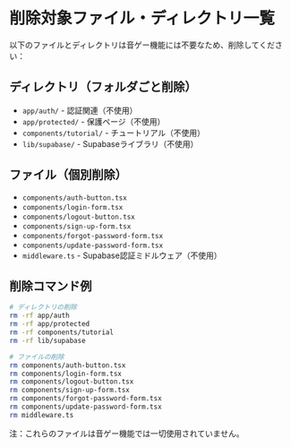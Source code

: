 # 削除対象ファイル・ディレクトリ一覧

以下のファイルとディレクトリは音ゲー機能には不要なため、削除してください：

## ディレクトリ（フォルダごと削除）
- `app/auth/` - 認証関連（不使用）
- `app/protected/` - 保護ページ（不使用）
- `components/tutorial/` - チュートリアル（不使用）
- `lib/supabase/` - Supabaseライブラリ（不使用）

## ファイル（個別削除）
- `components/auth-button.tsx`
- `components/login-form.tsx`
- `components/logout-button.tsx`
- `components/sign-up-form.tsx`
- `components/forgot-password-form.tsx`
- `components/update-password-form.tsx`
- `middleware.ts` - Supabase認証ミドルウェア（不使用）

## 削除コマンド例
```bash
# ディレクトリの削除
rm -rf app/auth
rm -rf app/protected
rm -rf components/tutorial
rm -rf lib/supabase

# ファイルの削除
rm components/auth-button.tsx
rm components/login-form.tsx
rm components/logout-button.tsx
rm components/sign-up-form.tsx
rm components/forgot-password-form.tsx
rm components/update-password-form.tsx
rm middleware.ts
```

注：これらのファイルは音ゲー機能では一切使用されていません。